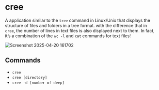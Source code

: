 # cree
A application similar to the `tree` command in Linux/Unix that displays the structure of files and folders in a tree format. with the difference that in `cree`, the number of lines in text files is also displayed next to them. In fact, it’s a combination of the `wc -l` and `cat` commands for text files!

![Screenshot 2025-04-20 161702](https://github.com/user-attachments/assets/9e3c67e6-3fec-4103-8636-08f5395217a7)

## Commands
- `cree`
- `cree [directory]`
- `cree -d [number of deep]`
